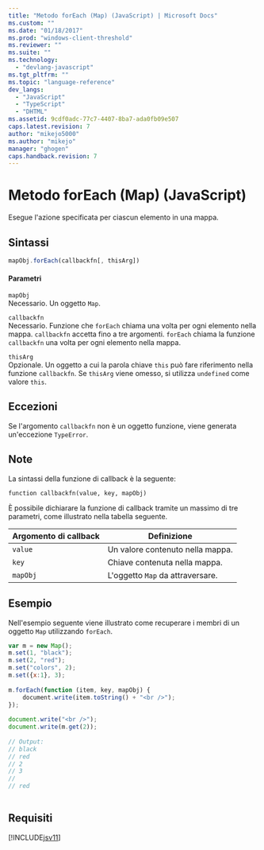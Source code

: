 ```yaml
---
title: "Metodo forEach (Map) (JavaScript) | Microsoft Docs"
ms.custom: ""
ms.date: "01/18/2017"
ms.prod: "windows-client-threshold"
ms.reviewer: ""
ms.suite: ""
ms.technology: 
  - "devlang-javascript"
ms.tgt_pltfrm: ""
ms.topic: "language-reference"
dev_langs: 
  - "JavaScript"
  - "TypeScript"
  - "DHTML"
ms.assetid: 9cdf0adc-77c7-4407-8ba7-ada0fb09e507
caps.latest.revision: 7
author: "mikejo5000"
ms.author: "mikejo"
manager: "ghogen"
caps.handback.revision: 7
---
```

# Metodo forEach (Map) (JavaScript)
Esegue l'azione specificata per ciascun elemento in una mappa.  
  
## Sintassi  
  
```javascript  
mapObj.forEach(callbackfn[, thisArg])  
```  
  
#### Parametri  
 `mapObj`  
 Necessario.  Un oggetto `Map`.  
  
 `callbackfn`  
 Necessario.  Funzione che `forEach` chiama una volta per ogni elemento nella mappa.  `callbackfn` accetta fino a tre argomenti.  `forEach` chiama la funzione `callbackfn` una volta per ogni elemento nella mappa.  
  
 `thisArg`  
 Opzionale.  Un oggetto a cui la parola chiave `this` può fare riferimento nella funzione `callbackfn`.  Se `thisArg` viene omesso, si utilizza `undefined` come valore `this`.  
  
## Eccezioni  
 Se l'argomento `callbackfn` non è un oggetto funzione, viene generata un'eccezione `TypeError`.  
  
## Note  
 La sintassi della funzione di callback è la seguente:  
  
 `function callbackfn(value, key, mapObj)`  
  
 È possibile dichiarare la funzione di callback tramite un massimo di tre parametri, come illustrato nella tabella seguente.  
  
|Argomento di callback|Definizione|  
|---------------------------|-----------------|  
|`value`|Un valore contenuto nella mappa.|  
|`key`|Chiave contenuta nella mappa.|  
|`mapObj`|L'oggetto `Map` da attraversare.|  
  
## Esempio  
 Nell'esempio seguente viene illustrato come recuperare i membri di un oggetto `Map` utilizzando `forEach`.  
  
```javascript  
var m = new Map();  
m.set(1, "black");  
m.set(2, "red");  
m.set("colors", 2);  
m.set({x:1}, 3);  
  
m.forEach(function (item, key, mapObj) {  
    document.write(item.toString() + "<br />");  
});  
  
document.write("<br />");  
document.write(m.get(2));  
  
// Output:  
// black  
// red  
// 2  
// 3  
//  
// red  
  
```  
  
## Requisiti  
 [!INCLUDE[jsv11](../../javascript/reference/includes/jsv11-md.md)]
